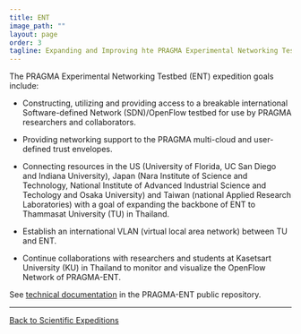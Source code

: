 ```yaml
---
title: ENT 
image_path: ""
layout: page
order: 3
tagline: Expanding and Improving hte PRAGMA Experimental Networking Testbed
---
```


The PRAGMA Experimental Networking Testbed (ENT) expedition goals include:
  
  <p>
  
* Constructing, utilizing and providing access to a breakable international Software-defined Network (SDN)/OpenFlow testbed for use by PRAGMA researchers and collaborators.  

* Providing networking support to the PRAGMA multi-cloud and user-defined trust envelopes.

* Connecting resources in the US (University of Florida, UC San Diego and Indiana University), Japan (Nara
Institute of Science and Technology, National Institute of Advanced Industrial Science and Techology and Osaka University) and 
Taiwan (national Applied Research Laboratories) with a goal of expanding the backbone of ENT to Thammasat University (TU) in Thailand.

* Establish an international VLAN (virtual local area network) between TU and ENT.

* Continue collaborations with researchers and students at Kasetsart University (KU) in Thailand to monitor and visualize the OpenFlow Network of PRAGMA-ENT.

See [technical documentation][1] in the PRAGMA-ENT public repository.

[1]: https://github.com/pragmagrid/pragma_ent/wiki

<hr class="primary">
<p> <a href="/projects"> Back to Scientific Expeditions </a> </p>

